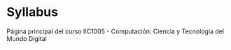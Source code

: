 # Syllabus
Página principal del curso IIC1005 - Computación: Ciencia y Tecnología del Mundo Digital
